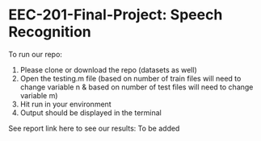 # EEC-201-Final-Project: Speech Recognition

To run our repo:
  1. Please clone or download the repo (datasets as well)
  2. Open the testing.m file (based on number of train files will need to change variable n & based on number of test files will need to change variable m)
  3. Hit run in your environment
  4. Output should be displayed in the terminal

See report link here to see our results: To be added
